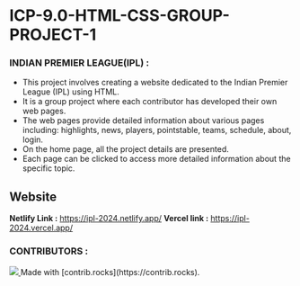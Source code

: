 # ICP-9.0-HTML-CSS-GROUP-PROJECT-1
### INDIAN PREMIER LEAGUE(IPL) :

- This project involves creating a website dedicated to the Indian Premier League (IPL) using HTML.
- It is a group project where each contributor has developed their own web pages.
- The web pages provide detailed information about various pages including: highlights, news, players, pointstable, teams, schedule, about, login.
- On the home page, all the project details are presented.
- Each page can be clicked to access more detailed information about the specific topic.

## Website  

**Netlify Link :** https://ipl-2024.netlify.app/ 
**Vercel link :** https://ipl-2024.vercel.app/

### CONTRIBUTORS :
 <a href="https://github.com/chetan8623-hub/icp9.0-html-github-group-project-1/graphs/contributors">
  <img src="https://contrib.rocks/image?repo=chetan8623-hub/icp9.0-html-github-group-project-1" />
</a>
Made with [contrib.rocks](https://contrib.rocks).